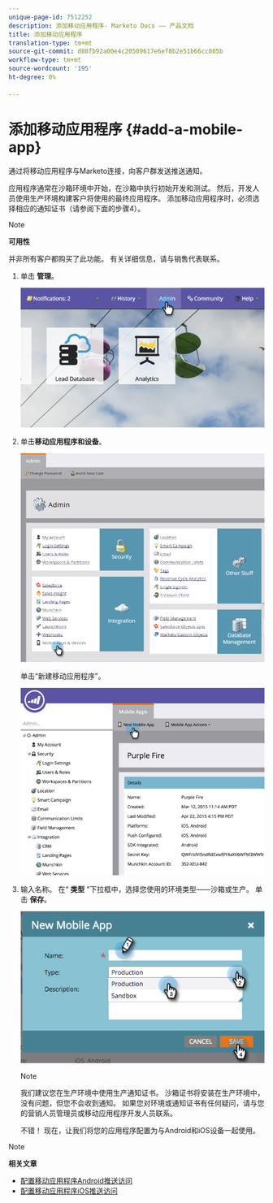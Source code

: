 ```yaml
---
unique-page-id: 7512252
description: 添加移动应用程序- Marketo Docs —— 产品文档
title: 添加移动应用程序
translation-type: tm+mt
source-git-commit: d88fb92a00e4c20509617e6ef8b2e51b66cc085b
workflow-type: tm+mt
source-wordcount: '195'
ht-degree: 0%

---
```



# 添加移动应用程序 {#add-a-mobile-app}

通过将移动应用程序与Marketo连接，向客户群发送推送通知。

应用程序通常在沙箱环境中开始，在沙箱中执行初始开发和测试。 然后，开发人员使用生产环境构建客户将使用的最终应用程序。 添加移动应用程序时，必须选择相应的通知证书（请参阅下面的步骤4）。

>[!NOTE]
>
>**可用性**
>
>并非所有客户都购买了此功能。 有关详细信息，请与销售代表联系。

1. 单击 **管理**。

   ![](assets/image2015-4-22-16-3a12-3a32.png)

1. 单击**移动应用程序和设备**。

   ![](assets/image2016-1-12-15-3a42-3a30.png)

   单击“新建移动应用程序”。

   ![](assets/image2015-4-22-16-3a17-3a15.png)

1. 输入名称。 在“ **类型** ”下拉框中，选择您使用的环境类型——沙箱或生产。 单击 **保存**。

   ![](assets/image2015-11-18-15-3a52-3a15.png)

   >[!NOTE]
   >
   >我们建议您在生产环境中使用生产通知证书。 沙箱证书将安装在生产环境中，没有问题，但您不会收到通知。 如果您对环境或通知证书有任何疑问，请与您的营销人员管理员或移动应用程序开发人员联系。

   不错！ 现在，让我们将您的应用程序配置为与Android和iOS设备一起使用。

>[!NOTE]
>
>**相关文章**
>
>* [配置移动应用程序Android推送访问](configure-mobile-app-android-push-access.md)
>* [配置移动应用程序iOS推送访问](configure-mobile-app-ios-push-access.md)

>



